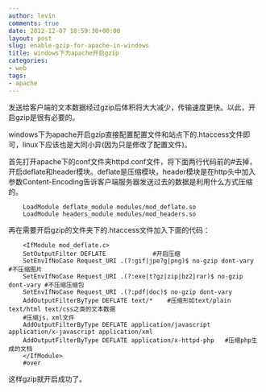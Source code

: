 ```yaml
---
author: levin
comments: true
date: 2012-12-07 18:59:30+00:00
layout: post
slug: enable-gzip-for-apache-in-windows
title: windows下为apache开启gzip
categories:
- web
tags:
- apache
---
```


发送给客户端的文本数据经过gzip后体积将大大减少，传输速度更快。以此，开启gzip是很有必要的。

windows下为apache开启gzip直接配置配置文件和站点下的.htaccess文件即可，linux下应该也是大同小异(因为只是修改了配置文件)。<!-- more -->

首先打开apache下的conf文件夹httpd.conf文件，将下面两行代码前的#去掉，开启deflate和header模块。deflate是压缩模块，header模块是在http头中加入参数Content-Encoding告诉客户端服务器发送过去的数据是利用什么方式压缩的。

        LoadModule deflate_module modules/mod_deflate.so
        LoadModule headers_module modules/mod_headers.so

再在需要开启gzip的文件夹下的.htaccess文件加入下面的代码：

        <IfModule mod_deflate.c>
        SetOutputFilter DEFLATE				#开启压缩
        SetEnvIfNoCase Request_URI .(?:gif|jpe?g|png)$ no-gzip dont-vary		#不压缩图片
        SetEnvIfNoCase Request_URI .(?:exe|t?gz|zip|bz2|rar)$ no-gzip dont-vary	#不压缩压缩包
        SetEnvIfNoCase Request_URI .(?:pdf|doc)$ no-gzip dont-vary
        AddOutputFilterByType DEFLATE text/*	#压缩形如text/plain text/html text/css之类的文本数据
        #压缩js，xml文件
        AddOutputFilterByType DEFLATE application/javascript application/x-javascript application/xml
        AddOutputFilterByType DEFLATE application/x-httpd-php	#压缩php生成的文档
        </IfModule>
        #over

这样gzip就开启成功了。
